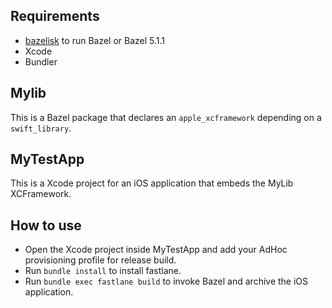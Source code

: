 ## Requirements
- [bazelisk](https://github.com/bazelbuild/bazelisk) to run Bazel or Bazel 5.1.1
- Xcode
- Bundler

## Mylib
This is a Bazel package that declares an `apple_xcframework` depending on a `swift_library`.

## MyTestApp
This is a Xcode project for an iOS application that embeds the MyLib XCFramework.

## How to use
- Open the Xcode project inside MyTestApp and add your AdHoc provisioning profile for release build.
- Run `bundle install` to install fastlane.
- Run `bundle exec fastlane build` to invoke Bazel and archive the iOS application.